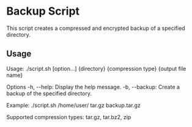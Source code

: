# Backup Script

This script creates a compressed and encrypted backup of a specified directory.

## Usage

Usage: ./script.sh  [option...] {directory} {compression type} {output file name}

Options
   -h, --help: Display the help message.
   -b, --backup: Create a backup of the specified directory.

Example: ./script.sh /home/user/ tar.gz backup.tar.gz

Supported compression types: tar.gz, tar.bz2, zip  

